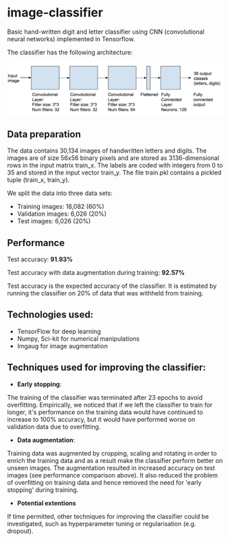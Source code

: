 # image-classifier
Basic hand-written digit and letter classifier using CNN (convolutional neural networks) implemented in Tensorflow. 

The classifier has the following architecture:

![alt text](https://github.com/kirakowalska/image-classifier/blob/master/cnn_architecture.png)

## Data preparation

The data contains 30,134 images of handwritten letters and digits. The images are of size 56x56 binary pixels and are stored as 3136-dimensional rows in the input matrix train_x. The labels are coded with integers from 0 to 35 and stored in the input vector train_y. The file train.pkl contains a pickled tuple (train_x, train_y).

We split the data into three data sets:
* Training images: 18,082 (60%)
* Validation images: 6,026 (20%)
* Test images: 6,026 (20%)

## Performance

Test accuracy: **91.93%**

Test accuracy with data augmentation during training: **92.57%**

Test accuracy is the expected accuracy of the classifier. It is estimated by running the classifier on 20% of data that was withheld from training.

## Technologies used: 
* TensorFlow for deep learning 
* Numpy, Sci-kit for numerical manipulations
* Imgaug for image augmentation

## Techniques used for improving the classifier:

* **Early stopping**:

The training of the classifier was terminated after 23 epochs to avoid overfitting. Empirically, we noticed that if we left the classifier to train for longer, it's performance on the training data would have continued to increase to 100% accuracy, but it would have performed worse on validation data due to overfitting. 

* **Data augmentation**: 

Training data was augmented by cropping, scaling and rotating in order to enrich the training data and as a result make the classifier perform better on unseen images. The augmentation resulted in increased accuracy on test images (see performance comparison above). It also reduced the problem of overfitting on training data and hence removed the need for 'early stopping' during training.

* **Potential extentions** 

If time permitted, other techniques for improving the classifier could be investigated, such as hyperparameter tuning or regularisation (e.g. dropout).
